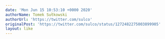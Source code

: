 ```yaml
---
date: 'Mon Jun 15 10:53:10 +0000 2020'
authorName: Tomek Sułkowski
authorUrl: 'https://twitter.com/sulco'
originalPost: 'https://twitter.com/sulco/status/1272482275003899905'
layout: like
---
```

